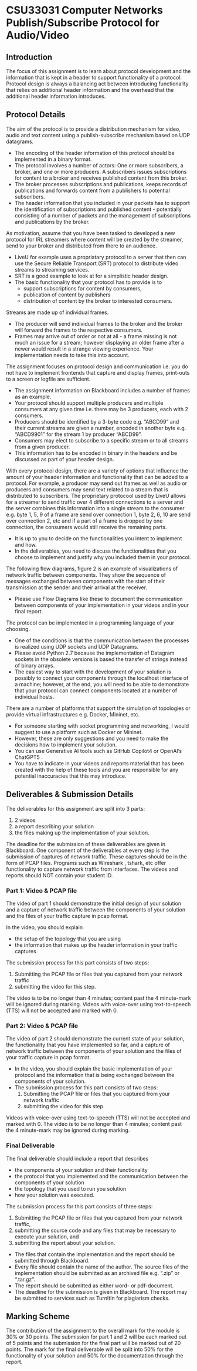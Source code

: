 # CSU33031 Computer Networks Publish/Subscribe Protocol for Audio/Video

## Introduction

The focus of this assignment is to learn about protocol development and the information that is kept in a header to support functionality of a protocol. 
Protocol design is always a balancing act between introducing functionality that relies on additional header information and the overhead that the additional header information introduces.

## Protocol Details

The aim of the protocol is to provide a distribution mechanism for video, audio and text content using a publish-subscribe mechanism based on UDP datagrams. 
- The encoding of the header information of this protocol should be implemented in a binary format. 
- The protocol involves a number of actors: One or more subscribers, a broker, and one or more producers. 
A subscribers issues subscriptions for content to a broker and receives published content from this broker. 
- The broker processes subscriptions and publications, keeps records of publications and forwards content from a publishers to potential subscribers. 
- The header information that you included in your packets has to support the identification of subscriptions and published content - potentially consisting of a number of packets and the management of subscriptions and publications by the broker.

As motivation, assume that you have been tasked to developed a new protocol for IRL streamers where content will be created by the streamer, send to your broker and distributed from there to an audience. 
- LiveU for example uses a propriatary protocol to a server that then can use the Secure Reliable Transport (SRT) protocol to distribute video streams to streaming services. 
- SRT is a good example to look at for a simplistic header design. 
- The basic functionality that your protocol has to provide is to 
    - support subscriptions for content by consumers,
    -  publication of content by publishers
    -  distribution of content by the broker to interested consumers. 

Streams are made up of individual frames. 
- The producer will send individual frames to the broker and the broker will forward the frames to the respective consumers. 
- Frames may arrive out of order or not at all - a frame missing is not much an issue for a stream; however displaying an older frame after a newer would result in a strange viewing experience. Your implementation needs to take this into account.
   
The assignment focuses on protocol design and communication i.e. you do not have to implement frontends that capture and display frames, print-outs to a screen or logfile are sufficient. 
- The assignment information on Blackboard includes a number of frames as an example.
- Your protocol should support multiple producers and multiple consumers at any given time i.e. there may be 3 producers, each with 2 consumers. 
- Producers should be identified by a 3-byte code e.g. ”ABCD99” and their current streams are given a number, encoded in another byte e.g. “ABCD9901” for the stream 1 by producer “ABCD99”. 
- Consumers may elect to subscribe to a specific stream or to all streams from a given producer. 
- This information has to be encoded in binary in the headers and be discussed as part of your header design. 

With every protocol design, there are a variety of options that influence the amount of your header information and functionality that can be added to a protocol. For example, a producer may send out frames as well as audio or producers and consumers may send text related to a stream that is distributed to subscribers. The proprietary protocool used by LiveU allows for a streamer to send traffic over 4 different connections to a server and the server combines this information into a single stream to the consumer e.g. byte 1, 5, 9 of a frame are send over connection 1, byte 2, 6, 10 are send over connection 2, etc and if a part of a frame is dropped by one connection, the consumers would still receive the remaining parts. 
- It is up to you to decide on the functionalities you intent to implement and how. 
- In the deliverables, you need to discuss the functionalities that you choose to implement and justify why you included them in your protocol. 

The following flow diagrams, figure 2 is an example of visualizations of network traffic between components. They show the sequence of messages exchanged between components with the start of their transmission at the sender and their arrival at the receiver. 
- Please use Flow Diagrams like these to document the communication between components of your implementation in your videos and in your final report.

The protocol can be implemented in a programming language of your choosing. 
- One of the conditions is that the communication between the processes is realized using UDP sockets and UDP Datagrams. 
- Please avoid Python 2.7 because the implementation of Datagram sockets in the obsolete versions is based the transfer of strings instead of binary arrays. 
- The easiest way to start with the development of your solution is possibly to connect your components through the localhost interface of a machine; however, at the end, you will need to be able to demonstrate that your protocol can connect components located at a number of individual hosts. 

There are a number of platforms that support the simulation of topologies or provide virtual infrastructures e.g. Docker, Mininet, etc. 
- For someone starting with socket programming and networking, I would suggest to use a platform such as Docker or Mininet. 
- However, these are only suggestions and you need to make the decisions how to implement your solution. 
- You can use Generative AI tools such as GitHub Copilot4 or OpenAI’s ChatGPT5 . 
- You have to indicate in your videos and reports material that has been created with the help of these tools and you are responsible for any potential inaccuracies that this may introduce.

## Deliverables & Submission Details

The deliverables for this assignment are split into 3 parts: 
1. 2 videos
2. a report describing your solution 
3. the files making up the implementation of your solution. 
   
The deadline for the submission of these deliverables are given in Blackboard. One component of the deliverables at every step is the submission of captures of network traffic. These captures should be in the form of PCAP files. Programs such as Wireshark , tshark, etc offer functionality to capture network traffic from interfaces. The videos and reports should NOT contain your student ID.

### Part 1: Video & PCAP file

The video of part 1 should demonstrate the initial design of your solution and a capture of network traffic between the components of your solution and the files of your traffic capture in pcap format. 

In the video, you should explain 
- the setup of the topology that you are using
- the information that makes up the header information in your traffic captures 
   
The submission process for this part consists of two steps: 
1. Submitting the PCAP file or files that you captured from your network traffic
2.  submitting the video for this step. 
   
The video is to be no longer than 4 minutes; content past the 4 minute-mark will be ignored during marking. Videos with voice-over using text-to-speech (TTS) will not be accepted and marked with 0.

###  Part 2: Video & PCAP file

The video of part 2 should demonstrate the current state of your solution, the functionality that you have implemented so far, and a capture of network traffic between the components of your solution and the files of your traffic capture in pcap format. 
- In the video, you should explain the basic implementation of your protocol and the information that is being exchanged between the components of your solution. 
- The submission process for this part consists of two steps: 
  1. Submitting the PCAP file or files that you captured from your network traffic
  2.  submitting the video for this step. 

Videos with voice-over using text-to-speech (TTS) will not be accepted and marked with 0. The video is to be no longer than 4 minutes; content past the 4 minute-mark may be ignored during marking.

### Final Deliverable

The final deliverable should include a report that describes
- the components of your solution and their functionality 
- the protocol that you implemented and the communication between the components of your solution 
- the topology that you used to run you solution 
- how your solution was executed. 

The submission process for this part consists of three steps: 
1. Submitting the PCAP file or files that you captured from your network traffic, 
2. submitting the source code and any files that may be necessary to execute your solution, and 
3. submitting the report about your solution. 

- The files that contain the implementation and the report should be submitted through Blackboard. 
- Every file should contain the name of the author. The source files of the implementation should be submitted as an archived file e.g. “.zip” or “.tar.gz”. 
- The report should be submitted as either word- or pdf-document. 
- The deadline for the submission is given in Blackboard. The report may be submitted to services such as TurnItIn for plagiarism checks.

## Marking Scheme

The contribution of the assignment to the overall mark for the module is 30% or 30 points. The submission for part 1 and 2 will be each marked out of 5 points and the submission for the final part will be marked out of 20 points. The mark for the final deliverable will be split into 50% for the functionality of your solution and 50% for the documentation through the report.